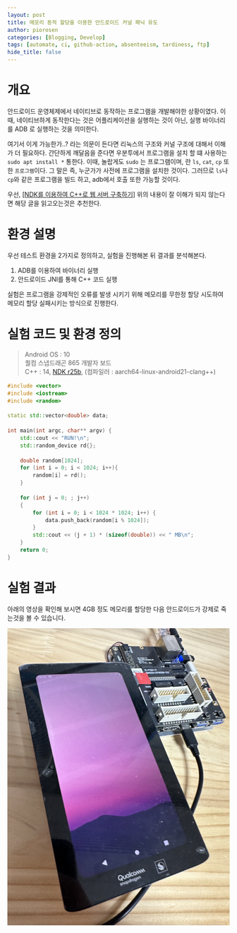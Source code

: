 ```yaml
---
layout: post
title: 메모리 동적 할당을 이용한 안드로이드 커널 패닉 유도     
author: piorosen
categories: [Blogging, Develop]
tags: [automate, ci, github-action, absenteeism, tardiness, ftp]
hide_title: false
---
```


# 개요

안드로이드 운영체제에서 네이티브로 동작하는 프로그램을 개발해야한 상황이였다. 이때, 네이티브하게 동작한다는 것은 어플리케이션을 실행하는 것이 아닌, 실행 바이너리를 ADB 로 실행하는 것을 의미한다. 

여기서 이게 가능한가..? 라는 의문이 든다면 리눅스의 구조와 커널 구조에 대해서 이해가 더 필요하다. 간단하게 깨달음을 준다면 우분투에서 프로그램을 설치 할 떄 사용하는 `sudo apt install *` 통한다. 이때, 놀랍게도 `sudo` 는 프로그램이며, 란 `ls`, `cat`, `cp` 또한 `프로그램`이다. 그 말은 즉, 누군가가 사전에 프로그램을 설치한 것이다. 그러므로 `ls`나 `cp`와 같은 프로그램을 빌드 하고, adb에서 호출 또한 가능할 것이다.

우선, [[NDK를 이용하여 C++로 웹 서버 구축하기]](/posts/android-native-app/) 위의 내용이 잘 이해가 되지 않는다면 해당 글을 읽고오는것은 추천한다.

# 환경 설명

우선 테스트 환경을 2가지로 정의하고, 실험을 진행해본 뒤 결과를 분석해본다.

1. ADB를 이용하여 바이너리 실행
2. 안드로이드 JNI를 통해 C++ 코드 실행

실험은 프로그램을 강제적인 오류를 발생 시키기 위해 메모리를 무한정 할당 시도하여 메모리 할당 실패시키는 방식으로 진행한다. 

# 실험 코드 및 환경 정의

> Android OS : 10<br> 
> 퀄컴 스냅드래곤 865 개발자 보드 <br>
> C++ : 14, [NDK r25b](https://dl.google.com/android/repository/android-ndk-r25b-linux.zip?utm_source=developer.android.com&utm_medium=referral), (컴파일러 : aarch64-linux-android21-clang++)

```cpp
#include <vector>
#include <iostream>
#include <random>

static std::vector<double> data;

int main(int argc, char** argv) {
    std::cout << "RUN!\n";    
    std::random_device rd{};

    double random[1024];
    for (int i = 0; i < 1024; i++){ 
        random[i] = rd();
    }

    for (int j = 0; ; j++)
    { 
        for (int i = 0; i < 1024 * 1024; i++) { 
            data.push_back(random[i % 1024]);
        }
        std::cout << (j + 1) * (sizeof(double)) << " MB\n";    
    }
    return 0;
}
```

# 실험 결과

아래의 영상을 확인해 보시면 4GB 정도 메모리를 할당한 다음 안드로이드가 강제로 죽는것을 볼 수 있습니다.

[![](/assets/img/post/2023-06-25-poc.jpg)](https://youtu.be/Ici8rg1EVog)

